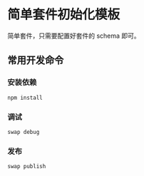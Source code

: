 # 简单套件初始化模板

简单套件，只需要配置好套件的 schema 即可。

## 常用开发命令

### 安装依赖

```
npm install
```

### 调试

```
swap debug
```

### 发布

```
swap publish
```
